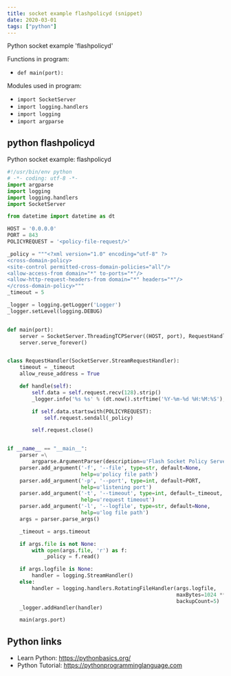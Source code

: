```yaml
---
title: socket example flashpolicyd (snippet)
date: 2020-03-01
tags: ["python"]
---
```

Python socket example 'flashpolicyd'

Functions in program: 
* `def main(port):`

Modules used in program: 
* `import SocketServer`
* `import logging.handlers`
* `import logging`
* `import argparse`

## python flashpolicyd

Python socket example: flashpolicyd

```python
#!/usr/bin/env python
# -*- coding: utf-8 -*-
import argparse
import logging
import logging.handlers
import SocketServer

from datetime import datetime as dt

HOST = '0.0.0.0'
PORT = 843
POLICYREQUEST = '<policy-file-request/>'

_policy = """<?xml version="1.0" encoding="utf-8" ?>
<cross-domain-policy>
<site-control permitted-cross-domain-policies="all"/>
<allow-access-from domain="*" to-ports="*"/>
<allow-http-request-headers-from domain="*" headers="*"/>
</cross-domain-policy>"""
_timeout = 5

_logger = logging.getLogger('Logger')
_logger.setLevel(logging.DEBUG)


def main(port):
    server = SocketServer.ThreadingTCPServer((HOST, port), RequestHandler)
    server.serve_forever()


class RequestHandler(SocketServer.StreamRequestHandler):
    timeout = _timeout
    allow_reuse_address = True

    def handle(self):
        self.data = self.request.recv(128).strip()
        _logger.info('%s %s' % (dt.now().strftime('%Y-%m-%d %H:%M:%S'), self.data))

        if self.data.startswith(POLICYREQUEST):
            self.request.sendall(_policy)

        self.request.close()


if __name__ == "__main__":
    parser =\
        argparse.ArgumentParser(description=u'Flash Socket Policy Server')
    parser.add_argument('-f', '--file', type=str, default=None,
                        help=u'policy file path')
    parser.add_argument('-p', '--port', type=int, default=PORT,
                        help=u'listening port')
    parser.add_argument('-t', '--timeout', type=int, default=_timeout,
                        help=u'request timeout')
    parser.add_argument('-l', '--logfile', type=str, default=None,
                        help=u'log file path')
    args = parser.parse_args()

    _timeout = args.timeout

    if args.file is not None:
        with open(args.file, 'r') as f:
            _policy = f.read()

    if args.logfile is None:
        handler = logging.StreamHandler()
    else:
        handler = logging.handlers.RotatingFileHandler(args.logfile,
                                                       maxBytes=1024 ** 3,
                                                       backupCount=5)
    _logger.addHandler(handler)

    main(args.port)


```

## Python links

- Learn Python: https://pythonbasics.org/
- Python Tutorial: https://pythonprogramminglanguage.com
